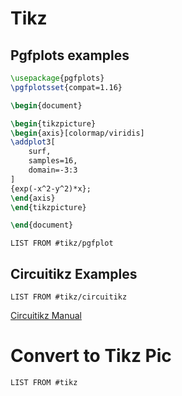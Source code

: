 # Tikz

## Pgfplots examples

```tikz
\usepackage{pgfplots}
\pgfplotsset{compat=1.16}

\begin{document}

\begin{tikzpicture}
\begin{axis}[colormap/viridis]
\addplot3[
	surf,
	samples=16,
	domain=-3:3
]
{exp(-x^2-y^2)*x};
\end{axis}
\end{tikzpicture}

\end{document}
```

```dataview 
LIST FROM #tikz/pgfplot
```

## Circuitikz Examples

```dataview 
LIST FROM #tikz/circuitikz 
```

[Circuitikz Manual](https://ctan.dcc.uchile.cl/graphics/pgf/contrib/circuitikz/doc/circuitikzmanual.pdf)

# Convert to Tikz Pic

```dataview
LIST FROM #tikz
```
